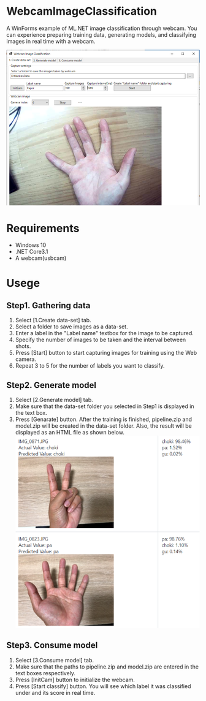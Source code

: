 # WebcamImageClassification
A WinForms example of ML.NET image classification through webcam.
You can experience preparing training data, generating models, and classifying images in real time with a webcam.

![Image](appimage.png)

# Requirements
* Windows 10
* .NET Core3.1
* A webcam(usbcam)

# Usege
## Step1. Gathering data
1. Select [1.Create data-set] tab.
1. Select a folder to save images as a data-set.
1. Enter a label in the "Label name" textbox for the image to be captured.
1. Specify the number of images to be taken and the interval between shots. 
1. Press [Start] button to start capturing images for training using the Web camera.
1. Repeat 3 to 5 for the number of labels you want to classify.

## Step2. Generate model
1. Select [2.Generate model] tab.
1. Make sure that the data-set folder you selected in Step1 is displayed in the text box. 
1. Press [Genarate] button.
After the training is finished, pipeline.zip and model.zip will be created in the data-set folder.
Also, the result will be displayed as an HTML file as shown below.
![Image](resultimage.png)

## Step3. Consume model
1. Select [3.Consume model] tab.
1. Make sure that the paths to pipeline.zip and model.zip are entered in the text boxes respectively.
1. Press [InitCam] button to initialize the webcam.
1. Press [Start classify] button. You will see which label it was classified under and its score in real time. 


